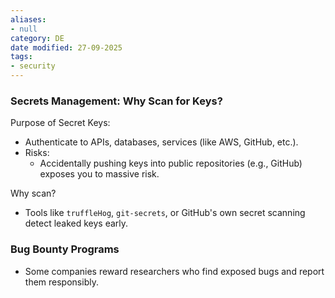 ```yaml
---
aliases:
- null
category: DE
date modified: 27-09-2025
tags:
- security
---
```

### Secrets Management: Why Scan for Keys?

Purpose of Secret Keys:
  - Authenticate to APIs, databases, services (like AWS, GitHub, etc.).
- Risks:
  - Accidentally pushing keys into public repositories (e.g., GitHub) exposes you to massive risk.

Why scan?
  - Tools like `truffleHog`, `git-secrets`, or GitHub's own secret scanning detect leaked keys early.

### Bug Bounty Programs
  - Some companies reward researchers who find exposed bugs and report them responsibly.